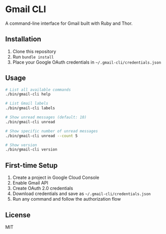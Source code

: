 # Gmail CLI

A command-line interface for Gmail built with Ruby and Thor.

## Installation

1. Clone this repository
2. Run `bundle install`
3. Place your Google OAuth credentials in `~/.gmail-cli/credentials.json`

## Usage

```bash
# List all available commands
./bin/gmail-cli help

# List Gmail labels
./bin/gmail-cli labels

# Show unread messages (default: 10)
./bin/gmail-cli unread

# Show specific number of unread messages
./bin/gmail-cli unread --count 5

# Show version
./bin/gmail-cli version
```

## First-time Setup

1. Create a project in Google Cloud Console
2. Enable Gmail API
3. Create OAuth 2.0 credentials
4. Download credentials and save as `~/.gmail-cli/credentials.json`
5. Run any command and follow the authorization flow

## License

MIT
